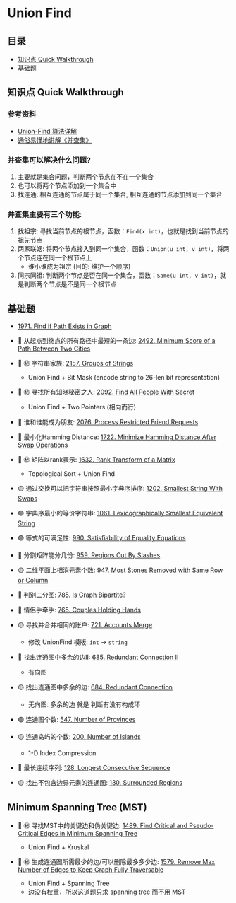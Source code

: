 # Union Find

## 目录
* [知识点 Quick Walkthrough](#知识点-quick-walkthrough)
* [基础题](#基础题)

## 知识点 Quick Walkthrough
### 参考资料
* [Union-Find 算法详解](https://github.com/labuladong/fucking-algorithm/blob/master/%E7%AE%97%E6%B3%95%E6%80%9D%E7%BB%B4%E7%B3%BB%E5%88%97/UnionFind%E7%AE%97%E6%B3%95%E8%AF%A6%E8%A7%A3.md)
* [通俗易懂地讲解《并查集》](https://zhuanlan.zhihu.com/p/125604577)

### 并查集可以解决什么问题?
1. 主要就是集合问题，判断两个节点在不在一个集合
2. 也可以将两个节点添加到一个集合中
3. 找连通: 相互连通的节点属于同一个集合, 相互连通的节点添加到同一个集合

### 并查集主要有三个功能:
1. 找祖宗: 寻找当前节点的根节点，函数：`Find(x int)`，也就是找到当前节点的祖先节点
2. 两家联姻: 将两个节点接入到同一个集合，函数：`Union(u int, v int)`，将两个节点连在同一个根节点上
    * 谁小谁成为祖宗 (目的: 维护一个顺序)
3. 同宗同祖: 判断两个节点是否在同一个集合，函数：`Same(u int, v int)`，就是判断两个节点是不是同一个根节点

## 基础题
* [1971. Find if Path Exists in Graph](https://leetcode.com/problems/find-if-path-exists-in-graph/)

* :red_circle: 从起点到终点的所有路径中最短的一条边: [2492. Minimum Score of a Path Between Two Cities](https://leetcode.com/problems/minimum-score-of-a-path-between-two-cities/description/)

* :red_circle: :secret: 字符串家族: [2157. Groups of Strings](https://leetcode.com/problems/groups-of-strings/description/)
	* Union Find + Bit Mask (encode string to 26-len bit representation)

* :red_circle: :secret: 寻找所有知晓秘密之人: [2092. Find All People With Secret](https://leetcode.com/problems/find-all-people-with-secret/description/)
    * Union Find + Two Pointers (相向而行)

* :red_circle: 谁和谁能成为朋友: [2076. Process Restricted Friend Requests](https://leetcode.com/problems/process-restricted-friend-requests/description/)

* :red_circle: 最小化Hamming Distance: [1722. Minimize Hamming Distance After Swap Operations](https://leetcode.com/problems/minimize-hamming-distance-after-swap-operations/description/)

* :red_circle: :secret: 矩阵以rank表示: [1632. Rank Transform of a Matrix](https://leetcode.com/problems/rank-transform-of-a-matrix/description/)
    * Topological Sort + Union Find

* :yellow_circle: 通过交换可以把字符串按照最小字典序排序: [1202. Smallest String With Swaps](https://leetcode.com/problems/smallest-string-with-swaps/description/)

* :green_circle: 字典序最小的等价字符串: [1061. Lexicographically Smallest Equivalent String](https://leetcode.com/problems/lexicographically-smallest-equivalent-string/description/)

* :green_circle: 等式的可满足性: [990. Satisfiability of Equality Equations](https://leetcode.com/problems/satisfiability-of-equality-equations/description/)

* :red_circle: 分割矩阵能分几份: [959. Regions Cut By Slashes](https://leetcode.com/problems/regions-cut-by-slashes/)

* :yellow_circle: 二维平面上相消元素个数: [947. Most Stones Removed with Same Row or Column](https://leetcode.com/problems/most-stones-removed-with-same-row-or-column/description/)

* :red_circle: 判别二分图: [785. Is Graph Bipartite?](https://leetcode.com/problems/is-graph-bipartite/)

* :red_circle: 情侣手牵手: [765. Couples Holding Hands](https://leetcode.com/problems/couples-holding-hands/description/)

* :yellow_circle: 寻找并合并相同的账户: [721. Accounts Merge](https://leetcode.com/problems/accounts-merge/description/)
    * 修改 UnionFind 模版: `int` -> `string`

* :red_circle: 找出连通图中多余的边II: [685. Redundant Connection II](https://leetcode.com/problems/redundant-connection-ii/)
    * 有向图

* :yellow_circle: 找出连通图中多余的边: [684. Redundant Connection](https://leetcode.com/problems/redundant-connection/)
    * 无向图: 多余的边 就是 判断有没有构成环

* :green_circle: 连通图个数: [547. Number of Provinces](https://leetcode.com/problems/number-of-provinces/description/)

* :yellow_circle: 连通岛屿的个数: [200. Number of Islands](https://leetcode.com/problems/number-of-islands/submissions/)
    * 1-D Index Compression

* :red_circle: 最长连续序列: [128. Longest Consecutive Sequence](https://leetcode.com/problems/longest-consecutive-sequence/description/)

* :yellow_circle: 找出不包含边界元素的连通图: [130. Surrounded Regions](https://leetcode.com/problems/surrounded-regions/)

## Minimum Spanning Tree (MST)
* :red_circle: :secret: 寻找MST中的关键边和伪关键边: [1489. Find Critical and Pseudo-Critical Edges in Minimum Spanning Tree](https://leetcode.com/problems/find-critical-and-pseudo-critical-edges-in-minimum-spanning-tree/description/)
    * Union Find + Kruskal

* :red_circle: :secret: 生成连通图所需最少的边/可以删除最多多少边: [1579. Remove Max Number of Edges to Keep Graph Fully Traversable](https://leetcode.com/problems/remove-max-number-of-edges-to-keep-graph-fully-traversable/description/)
    * Union Find + Spanning Tree
    * 边没有权重，所以这道题只求 spanning tree 而不用 MST